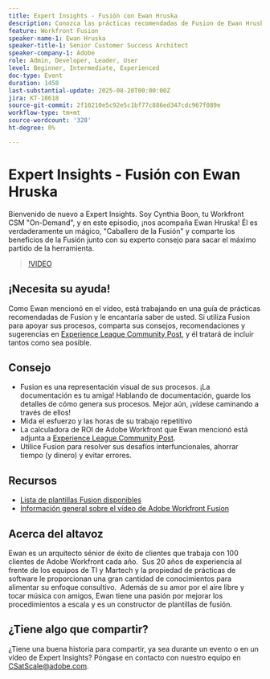 ```yaml
---
title: Expert Insights - Fusión con Ewan Hruska
description: Conozca las prácticas recomendadas de Fusion de Ewan Hruska. Descubra cómo documentar, optimizar y escalar flujos de trabajo con Adobe Workfront Fusion para aumentar la eficacia.
feature: Workfront Fusion
speaker-name-1: Ewan Hruska
speaker-title-1: Senior Customer Success Architect
speaker-company-1: Adobe
role: Admin, Developer, Leader, User
level: Beginner, Intermediate, Experienced
doc-type: Event
duration: 1458
last-substantial-update: 2025-08-20T00:00:00Z
jira: KT-18618
source-git-commit: 2f10210e5c92e5c1bf77c886ed347cdc967f089e
workflow-type: tm+mt
source-wordcount: '328'
ht-degree: 0%

---
```



# Expert Insights - Fusión con Ewan Hruska

Bienvenido de nuevo a Expert Insights.  Soy Cynthia Boon, tu Workfront CSM &quot;On-Demand&quot;, y en este episodio, ¡nos acompaña Ewan Hruska! Él es verdaderamente un mágico, &quot;Caballero de la Fusión&quot; y comparte los beneficios de la Fusión junto con su experto consejo para sacar el máximo partido de la herramienta.

>[!VIDEO](https://video.tv.adobe.com/v/3469896/?learn=on&enablevpops)

## ¡Necesita su ayuda!

Como Ewan mencionó en el vídeo, está trabajando en una guía de prácticas recomendadas de Fusion y le encantaría saber de usted.  Si utiliza Fusion para apoyar sus procesos, comparta sus consejos, recomendaciones y sugerencias en [Experience League Community Post](https://experienceleaguecommunities.adobe.com/t5/workfront-discussions/video-february-2024-workfront-expert-insights-fusion-with-ewan/td-p/657114?profile.language=es), y él tratará de incluir tantos como sea posible.

## Consejo

* Fusion es una representación visual de sus procesos. ¡La documentación es tu amiga! Hablando de documentación, guarde los detalles de cómo genera sus procesos.  Mejor aún, ¡vídese caminando a través de ellos!
* Mida el esfuerzo y las horas de su trabajo repetitivo
* La calculadora de ROI de Adobe Workfront que Ewan mencionó está adjunta a [Experience League Community Post](https://experienceleaguecommunities.adobe.com/t5/workfront-discussions/video-february-2024-workfront-expert-insights-fusion-with-ewan/td-p/657114?profile.language=es).
* Utilice Fusion para resolver sus desafíos interfuncionales, ahorrar tiempo (y dinero) y evitar errores.

## Recursos

* [Lista de plantillas Fusion disponibles](https://experienceleague.adobe.com/docs/workfront/using/adobe-workfront-fusion/scenarios-in-fusion/fusion-scenario-templates/currently-available-fusion-templates.html?lang=es)
* [Información general sobre el vídeo de Adobe Workfront Fusion](https://experienceleague.adobe.com/docs/workfront/using/adobe-workfront-fusion/get-started-with-workfront-fusion/fusion-basics-videos.html?lang=es)

## Acerca del altavoz

Ewan es un arquitecto sénior de éxito de clientes que trabaja con 100 clientes de Adobe Workfront cada año.  Sus 20 años de experiencia al frente de los equipos de TI y Martech y la propiedad de prácticas de software le proporcionan una gran cantidad de conocimientos para alimentar su enfoque consultivo.  Además de su amor por el aire libre y tocar música con amigos, Ewan tiene una pasión por mejorar los procedimientos a escala y es un constructor de plantillas de fusión.

## ¿Tiene algo que compartir?

¿Tiene una buena historia para compartir, ya sea durante un evento o en un vídeo de Expert Insights? Póngase en contacto con nuestro equipo en [CSatScale@adobe.com](mailto:CSatScale@adobe.com).
